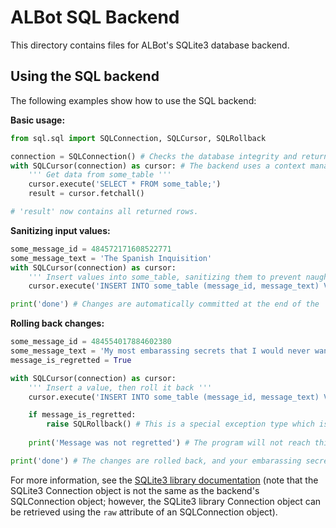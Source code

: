 # ALBot SQL Backend

This directory contains files for ALBot's SQLite3 database backend.

## Using the SQL backend

The following examples show how to use the SQL backend:

**Basic usage:**
```python
from sql.sql import SQLConnection, SQLCursor, SQLRollback

connection = SQLConnection() # Checks the database integrity and returns a new connection object
with SQLCursor(connection) as cursor: # The backend uses a context manager to wrap the cursor object
	''' Get data from some_table '''
	cursor.execute('SELECT * FROM some_table;')
	result = cursor.fetchall()

# 'result' now contains all returned rows.
```

**Sanitizing input values:**
```python
some_message_id = 484572171608522771
some_message_text = 'The Spanish Inquisition'
with SQLCursor(connection) as cursor:
	''' Insert values into some_table, sanitizing them to prevent naughty business. '''
	cursor.execute('INSERT INTO some_table (message_id, message_text) VALUES (?,?);', (some_message_id, some_message_text))

print('done') # Changes are automatically committed at the end of the 'with' statement.
```

**Rolling back changes:**
```python
some_message_id = 484554017884602380
some_message_text = 'My most embarassing secrets that I would never want in an SQLite database'
message_is_regretted = True

with SQLCursor(connection) as cursor:
	''' Insert a value, then roll it back '''
	cursor.execute('INSERT INTO some_table (message_id, message_text) VALUES (?, ?);', (some_message_id, some_message_text))

	if message_is_regretted:
		raise SQLRollback() # This is a special exception type which is handled by the context manager. When it is raised, the context manager will rollback the pending database changes and jump to the end of the 'with' statement.
	
	print('Message was not regretted') # The program will not reach this line if SQLRollback is raised.

print('done') # The changes are rolled back, and your embarassing secrets are safe.
```

For more information, see the [SQLite3 library documentation](https://docs.python.org/3.6/library/sqlite3.html) (note that the SQLite3 Connection object is not the same as the backend's SQLConnection object; however, the SQLite3 library Connection object can be retrieved using the `raw` attribute of an SQLConnection object).
